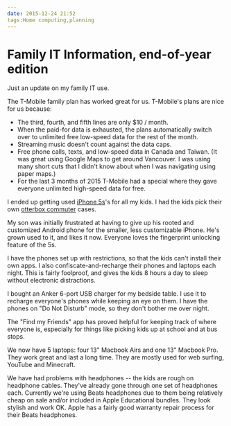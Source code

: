 ```yaml
---
date: 2015-12-24 21:52
tags:Home computing,planning
---
```


# Family IT Information, end-of-year edition

Just an update on my family IT use.

The T-Mobile family plan has worked great for us. T-Mobile's plans are nice
for us because:

* The third, fourth, and fifth lines are only $10 / month.
* When the paid-for data is exhausted, the plans automatically switch over to unlimited free low-speed data for the rest of the month.
* Streaming music doesn't count against the data caps.
* Free phone calls, texts, and low-speed data in Canada and Taiwan. (It was great using Google Maps to get around Vancouver. I was using many short cuts that I didn't know about when I was navigating using paper maps.)
* For the last 3 months of 2015 T-Mobile had a special where they gave everyone unlimited high-speed data for free.

I ended up getting used [iPhone 5s](http://www.apple.com/shop/buy-iphone/iphone5s)'s for all my kids. I had the kids pick their own [otterbox commuter](http://www.otterbox.com/en-us/commuter-series) cases.

My son was initially frustrated at having to give up his rooted and customized
Android phone for the smaller, less customizable iPhone. He's grown used to
it, and likes it now. Everyone loves the fingerprint unlocking feature of the
5s.

I have the phones set up with restrictions, so that the kids can't install
their own apps. I also confiscate-and-recharge their phones and laptops each
night. This is fairly foolproof, and gives the kids 8 hours a day to sleep
without electronic distractions.

I bought an Anker 6-port USB charger for my bedside table. I use it to
recharge everyone's phones while keeping an eye on them. I have the phones on
"Do Not Disturb" mode, so they don't bother me over night.

The "Find my Friends" app has proved helpful for keeping track of where
everyone is, especially for things like picking kids up at school and at bus
stops.

We now have 5 laptops: four 13" Macbook Airs and one 13" Macbook Pro. They
work great and last a long time. They are mostly used for web surfing, YouTube
and Minecraft.

We have had problems with headphones -- the kids are rough on headphone
cables. They've already gone through one set of headphones each. Currently
we're using Beats headphones due to them being relatively cheap on sale and/or
included in Apple Educational bundles. They look stylish and work OK. Apple
has a fairly good warranty repair process for their Beats headphones.
